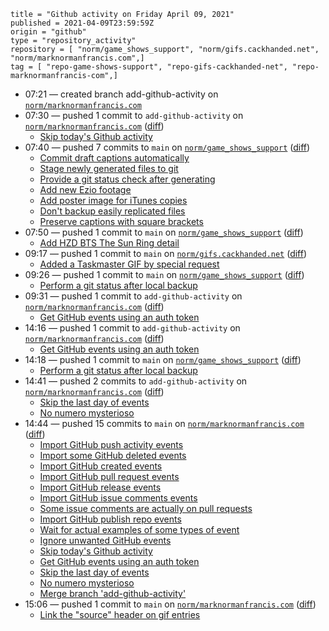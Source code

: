 ```
title = "Github activity on Friday April 09, 2021"
published = 2021-04-09T23:59:59Z
origin = "github"
type = "repository_activity"
repository = [ "norm/game_shows_support", "norm/gifs.cackhanded.net", "norm/marknormanfrancis.com",]
tag = [ "repo-game-shows-support", "repo-gifs-cackhanded-net", "repo-marknormanfrancis-com",]
```

* 07:21 — created branch add-github-activity on [`norm/marknormanfrancis.com`](https://github.com/norm/marknormanfrancis.com)
* 07:30 — pushed 1 commit to `add-github-activity` on [`norm/marknormanfrancis.com`](https://github.com/norm/marknormanfrancis.com) ([diff](https://github.com/norm/marknormanfrancis.com/compare/49f8beac6633d8727558625f3c5b3539e194e936..a96a7ab59354b057e7ff9e98210daf51dc740e8d))
  * [Skip today's Github activity](https://github.com/norm/marknormanfrancis.com/commit/a96a7ab59354b057e7ff9e98210daf51dc740e8d)
* 07:40 — pushed 7 commits to `main` on [`norm/game_shows_support`](https://github.com/norm/game_shows_support) ([diff](https://github.com/norm/game_shows_support/compare/95c9ec2b2cfcc29783400c663e2b6d4d134a471c..24d04c0883731cfaf8deaea21c45cb903f048054))
  * [Commit draft captions automatically](https://github.com/norm/game_shows_support/commit/f6505998d6dba4475b5664b1cd56977a45460db9)
  * [Stage newly generated files to git](https://github.com/norm/game_shows_support/commit/5199ef452b932da3bd56c3fe3722d8020e0dabfc)
  * [Provide a git status check after generating](https://github.com/norm/game_shows_support/commit/7649d4639540a2c4a86d9f796f3110701ad31a29)
  * [Add new Ezio footage](https://github.com/norm/game_shows_support/commit/d939465c0bfa47663edbd4be58cd97a86b8cfe52)
  * [Add poster image for iTunes copies](https://github.com/norm/game_shows_support/commit/07a849fbfdc48c09d643b774a040ec394f86c662)
  * [Don't backup easily replicated files](https://github.com/norm/game_shows_support/commit/77c87a41d1ed6537e417bec6a3c20cc183102fe0)
  * [Preserve captions with square brackets](https://github.com/norm/game_shows_support/commit/24d04c0883731cfaf8deaea21c45cb903f048054)
* 07:50 — pushed 1 commit to `main` on [`norm/game_shows_support`](https://github.com/norm/game_shows_support) ([diff](https://github.com/norm/game_shows_support/compare/24d04c0883731cfaf8deaea21c45cb903f048054..f38091684f534200c7ecc8c2102904891eec81bf))
  * [Add HZD BTS The Sun Ring detail](https://github.com/norm/game_shows_support/commit/f38091684f534200c7ecc8c2102904891eec81bf)
* 09:17 — pushed 1 commit to `main` on [`norm/gifs.cackhanded.net`](https://github.com/norm/gifs.cackhanded.net) ([diff](https://github.com/norm/gifs.cackhanded.net/compare/1b81bffe05b5dcc1ac048b7f7476503da7d62529..3b67cbce4ffc1f7f5fdf9dee0e4786afe9a770df))
  * [Added a Taskmaster GIF by special request](https://github.com/norm/gifs.cackhanded.net/commit/3b67cbce4ffc1f7f5fdf9dee0e4786afe9a770df)
* 09:26 — pushed 1 commit to `main` on [`norm/game_shows_support`](https://github.com/norm/game_shows_support) ([diff](https://github.com/norm/game_shows_support/compare/f38091684f534200c7ecc8c2102904891eec81bf..51e63c79daed8f57805cab7e6e0560b3f36b1850))
  * [Perform a git status after local backup](https://github.com/norm/game_shows_support/commit/51e63c79daed8f57805cab7e6e0560b3f36b1850)
* 09:31 — pushed 1 commit to `add-github-activity` on [`norm/marknormanfrancis.com`](https://github.com/norm/marknormanfrancis.com) ([diff](https://github.com/norm/marknormanfrancis.com/compare/a96a7ab59354b057e7ff9e98210daf51dc740e8d..d355f8ea7e36d4e60cd278360200953ff242073e))
  * [Get GitHub events using an auth token](https://github.com/norm/marknormanfrancis.com/commit/d355f8ea7e36d4e60cd278360200953ff242073e)
* 14:16 — pushed 1 commit to `add-github-activity` on [`norm/marknormanfrancis.com`](https://github.com/norm/marknormanfrancis.com) ([diff](https://github.com/norm/marknormanfrancis.com/compare/d355f8ea7e36d4e60cd278360200953ff242073e..caf6e35ba9c26f22f29f787bbbde85b96de0f773))
  * [Get GitHub events using an auth token](https://github.com/norm/marknormanfrancis.com/commit/caf6e35ba9c26f22f29f787bbbde85b96de0f773)
* 14:18 — pushed 1 commit to `main` on [`norm/game_shows_support`](https://github.com/norm/game_shows_support) ([diff](https://github.com/norm/game_shows_support/compare/51e63c79daed8f57805cab7e6e0560b3f36b1850..ea683c558d5e95050315260ae6ca74bc53cf1276))
  * [Perform a git status after local backup](https://github.com/norm/game_shows_support/commit/ea683c558d5e95050315260ae6ca74bc53cf1276)
* 14:41 — pushed 2 commits to `add-github-activity` on [`norm/marknormanfrancis.com`](https://github.com/norm/marknormanfrancis.com) ([diff](https://github.com/norm/marknormanfrancis.com/compare/caf6e35ba9c26f22f29f787bbbde85b96de0f773..45e1ddef637c6ce729b74acaf05dbc0ba7500e18))
  * [Skip the last day of events](https://github.com/norm/marknormanfrancis.com/commit/b42fdbfdfce6099a2fdd4551fdc67b70d2c06710)
  * [No numero mysterioso](https://github.com/norm/marknormanfrancis.com/commit/45e1ddef637c6ce729b74acaf05dbc0ba7500e18)
* 14:44 — pushed 15 commits to `main` on [`norm/marknormanfrancis.com`](https://github.com/norm/marknormanfrancis.com) ([diff](https://github.com/norm/marknormanfrancis.com/compare/3bd62e0d6bdefad8f3b6e88440c99a79255ee847..0e21283e3f998fd0bf460812a3c352f4b5778efa))
  * [Import GitHub push activity events](https://github.com/norm/marknormanfrancis.com/commit/eb6e74231ddc22a7e36c68af325f7b36a3ba9a7d)
  * [Import some GitHub deleted events](https://github.com/norm/marknormanfrancis.com/commit/0dd12f6cc8124fdebee75fc8065e375c7c432050)
  * [Import GitHub created events](https://github.com/norm/marknormanfrancis.com/commit/44ad0af654a27316a7ec0063d9fe16c9ebb9c635)
  * [Import GitHub pull request events](https://github.com/norm/marknormanfrancis.com/commit/ef1be1137be2342db04f5554b900137d21bc1b19)
  * [Import GitHub release events](https://github.com/norm/marknormanfrancis.com/commit/15566edd78185464a3c6d06e4665d5a1f48d77f5)
  * [Import GitHub issue comments events](https://github.com/norm/marknormanfrancis.com/commit/ed2ca1090bf2e680704769cbe8f5a45ffeb5f8de)
  * [Some issue comments are actually on pull requests](https://github.com/norm/marknormanfrancis.com/commit/916f4acd274913ff1aa75077c1e92322e97afc48)
  * [Import GitHub publish repo events](https://github.com/norm/marknormanfrancis.com/commit/2d10cde545de8b8f8b2e41888182a2ce76dbf494)
  * [Wait for actual examples of some types of event](https://github.com/norm/marknormanfrancis.com/commit/4003c89f53de97d71c4d004dbfc2229ed435bead)
  * [Ignore unwanted GitHub events](https://github.com/norm/marknormanfrancis.com/commit/49f8beac6633d8727558625f3c5b3539e194e936)
  * [Skip today's Github activity](https://github.com/norm/marknormanfrancis.com/commit/a96a7ab59354b057e7ff9e98210daf51dc740e8d)
  * [Get GitHub events using an auth token](https://github.com/norm/marknormanfrancis.com/commit/caf6e35ba9c26f22f29f787bbbde85b96de0f773)
  * [Skip the last day of events](https://github.com/norm/marknormanfrancis.com/commit/b42fdbfdfce6099a2fdd4551fdc67b70d2c06710)
  * [No numero mysterioso](https://github.com/norm/marknormanfrancis.com/commit/45e1ddef637c6ce729b74acaf05dbc0ba7500e18)
  * [Merge branch 'add-github-activity'](https://github.com/norm/marknormanfrancis.com/commit/0e21283e3f998fd0bf460812a3c352f4b5778efa)
* 15:06 — pushed 1 commit to `main` on [`norm/marknormanfrancis.com`](https://github.com/norm/marknormanfrancis.com) ([diff](https://github.com/norm/marknormanfrancis.com/compare/0e21283e3f998fd0bf460812a3c352f4b5778efa..7be7694dbad9644644f6709220a8189d999cabff))
  * [Link the "source" header on gif entries](https://github.com/norm/marknormanfrancis.com/commit/7be7694dbad9644644f6709220a8189d999cabff)
